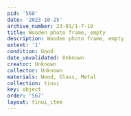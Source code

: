 ```yaml
---
pid: '568'
date: '2023-10-25'
archive_number: 23-01/1-7-19
title: Wooden photo frame, empty
description: Wooden photo frame, empty
extent: '1'
condition: Good
date_unvalidated: Unknown
creator: Unknown
collector: Unknown
materials: Wood, Glass, Metal
collection: tinui
key: object
order: '567'
layout: tinui_item
---
```

